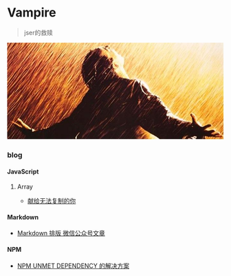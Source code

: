 # Vampire

> jser的救赎

![saved](img/saved.png)

### blog

#### JavaScript

1. Array

	- [献给无法复制的你](https://github.com/yulongge/Vampire/blob/master/blog/array_clone.md)

#### Markdown

- [Markdown 排版 微信公众号文章](https://github.com/yulongge/Vampire/blob/master/blog/markdown_to_wechatArticle.md)

#### NPM

- [NPM UNMET DEPENDENCY 的解决方案](https://github.com/yulongge/Vampire/blob/master/blog/npm_catch.md)

